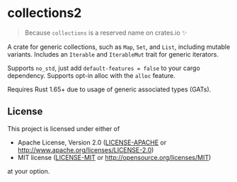 # collections2

> Because `collections` is a reserved name on crates.io ✨

A crate for generic collections, such as `Map`, `Set`, and `List`, including mutable variants. Includes an `Iterable` and `IterableMut` trait for generic iterators.

Supports `no_std`, just add `default-features = false` to your cargo dependency. Supports opt-in alloc with the `alloc` feature.

Requires Rust 1.65+ due to usage of generic associated types (GATs).

## License

This project is licensed under either of

 * Apache License, Version 2.0 ([LICENSE-APACHE](LICENSE-APACHE) or <http://www.apache.org/licenses/LICENSE-2.0>)
 * MIT license ([LICENSE-MIT](LICENSE-MIT) or <http://opensource.org/licenses/MIT>)

at your option.